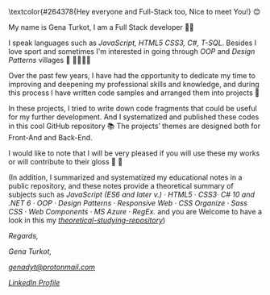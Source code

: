 \textcolor{#264378{﻿Hey everyone and Full-Stack too, 
Nice to meet You!} 😊

My name is Gena Turkot, I am a Full Stack developer 🍔🥤

I speak languages such as *JavaScript, HTML5 CSS3, C#, T-SQL*.
Besides I love sport and sometimes I'm interested in going through *OOP* and *Design Patterns* villages 🏡 🐕‍🦺🚶‍♂️  

Over the past few years, I have had the opportunity to dedicate my time 
to improving and deepening my professional skills and knowledge, and 
during this process I have written code samples and arranged them into projects 📝

In these projects, I tried to write down code fragments that could be useful 
for my further development. And I systematized and published these codes
in this cool GitHub repository 📚
The projects’ themes are designed both for Front-And and Back-End.

I would like to note that I will be very pleased if you will use these my works or will contribute to their gloss 💖 🙏

(In addition, I summarized and systematized my educational notes in 
a public repository, and these notes provide a theoretical summary 
of subjects such as
*JavaScript (ES6 and later v.) · HTML5 · CSS3· C# 10 and .NET 6 · OOP · 
Design Patterns · Responsive Web · CSS Organize · Sass CSS · Web Components · MS Azure · RegEx.* 
and you are Welcome to have a look in this my [*theoretical-studying-repository*](https:\drive.google.com\drive\folders\1_yyssV9WhXAHwaQ-oSVjc3FBtrFyQM2F))

*Regards,*

*Gena Turkot,*


*genadyt@protonmail.com*

[*LinkedIn Profile*](https://www.linkedin.com/in/gena-turkot-1557373a/)

